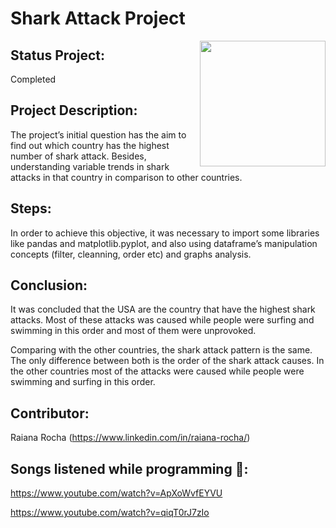 #  Shark Attack Project

<img align="right" src="https://i.pinimg.com/originals/a2/7d/b5/a27db560c85c50c53b53648c234d82e3.jpg" alt="" width="201" height="201" />

## Status Project: 

Completed

## Project Description: 
The project’s initial question has the aim to find out which country has the highest number of shark attack. Besides, understanding variable trends in shark attacks in that country in comparison to other countries.

## Steps:
In order to achieve this objective, it was necessary to import some libraries like pandas and matplotlib.pyplot, and also using dataframe’s manipulation concepts (filter, cleanning, order etc) and graphs analysis.

## Conclusion:
It was concluded that the USA are the country that have the highest shark attacks. Most of these attacks was caused while people were surfing and swimming in this order and most of them were unprovoked.

Comparing with the other countries, the shark attack pattern is the same. The only difference between both is the order of the shark attack causes. In the other countries most of the attacks were caused while people were swimming and surfing in this order.


## Contributor:

Raiana Rocha (https://www.linkedin.com/in/raiana-rocha/)

## Songs listened while programming 🎼: 

https://www.youtube.com/watch?v=ApXoWvfEYVU

https://www.youtube.com/watch?v=qiqT0rJ7zIo

